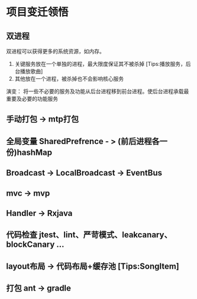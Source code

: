 # 项目变迁领悟

## 双进程

双进程可以获得更多的系统资源，如内存。

1. 关键服务放在一个单独的进程，最大限度保证其不被杀掉 [Tips:播放服务，后台播放歌曲]
2. 其他放在一个进程，被杀掉也不会影响核心服务

演变： 将一些不必要的服务及功能从后台进程移到前台进程。使后台进程承载最重要及必要的功能服务

## 手动打包 -> mtp打包

## 全局变量 SharedPrefrence - > (前后进程各一份)hashMap

## Broadcast -> LocalBroadcast -> EventBus

## mvc -> mvp

## Handler -> Rxjava

## 代码检查 jtest、lint、严苛模式、leakcanary、blockCanary ...

## layout布局 -> 代码布局+缓存池 [Tips:SongItem]

## 打包 ant -> gradle
